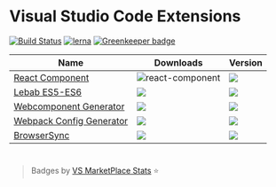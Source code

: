 # Visual Studio Code Extensions

[![Build Status](https://travis-ci.org/remicass/vscode-exts.svg?branch=master)](https://travis-ci.org/remicass/vscode-exts)
[![lerna](https://img.shields.io/badge/maintained%20with-lerna-cc00ff.svg)](https://lernajs.io/) [![Greenkeeper badge](https://badges.greenkeeper.io/jeremyrajan/vscode-exts.svg)](https://greenkeeper.io/)

| Name  | Downloads  | Version |
|---|---|---|
|[React Component][1]   | ![react-component](https://vsmarketplacebadge.jeremyrajan.com/v1/VSMarketplaceBadge/badge.svg?itemName=jeremyrajan.react-component&install)   | ![](https://vsmarketplacebadge.jeremyrajan.com/v1/VSMarketplaceBadge/badge.svg?itemName=jeremyrajan.react-component&version)
|[Lebab ES5-ES6][2]   |![](https://vsmarketplacebadge.jeremyrajan.com/v1/VSMarketplaceBadge/badge.svg?itemName=jeremyrajan.vscode-lebab&install)   | ![](https://vsmarketplacebadge.jeremyrajan.com/v1/VSMarketplaceBadge/badge.svg?itemName=jeremyrajan.vscode-lebab&version) 
|[Webcomponent Generator][3]   |![](https://vsmarketplacebadge.jeremyrajan.com/v1/VSMarketplaceBadge/badge.svg?itemName=jeremyrajan.webcomponent-generator&install)   | ![](https://vsmarketplacebadge.jeremyrajan.com/v1/VSMarketplaceBadge/badge.svg?itemName=jeremyrajan.webcomponent-generator&version)
|[Webpack Config Generator][4] |![](https://vsmarketplacebadge.jeremyrajan.com/v1/VSMarketplaceBadge/badge.svg?itemName=jeremyrajan.webpack&install) | ![](https://vsmarketplacebadge.jeremyrajan.com/v1/VSMarketplaceBadge/badge.svg?itemName=jeremyrajan.webpack&version)
|[BrowserSync][5] |![](https://vsmarketplacebadge.jeremyrajan.com/v1/VSMarketplaceBadge/badge.svg?itemName=jeremyrajan.browsersync&install) | ![](https://vsmarketplacebadge.jeremyrajan.com/v1/VSMarketplaceBadge/badge.svg?itemName=jeremyrajan.browsersync&version)

#

> Badges by [VS MarketPlace Stats](https://github.com/jeremyrajan/vs-marketplace-stats) :star:

[1]: https://marketplace.visualstudio.com/items?itemName=jeremyrajan.react-component
[2]: https://marketplace.visualstudio.com/items?itemName=jeremyrajan.vscode-lebab
[3]: https://marketplace.visualstudio.com/items?itemName=jeremyrajan.webcomponent-generator
[4]: https://marketplace.visualstudio.com/items?itemName=jeremyrajan.webpack
[5]: https://marketplace.visualstudio.com/items?itemName=jeremyrajan.browsersync
